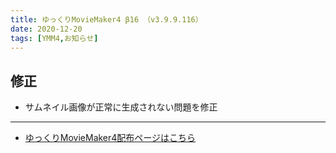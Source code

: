 ```yaml
---
title: ゆっくりMovieMaker4 β16 （v3.9.9.116）
date: 2020-12-20
tags: [YMM4,お知らせ]
---
```

## 修正
- サムネイル画像が正常に生成されない問題を修正

---

- [ゆっくりMovieMaker4配布ページはこちら](../index.md)